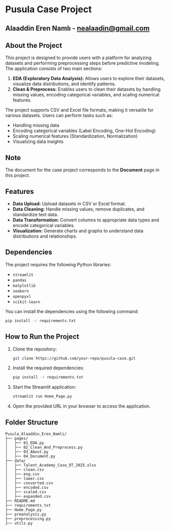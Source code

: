 # Pusula Case Project

## Alaaddin Eren Namlı - nealaadin@gmail.com


## About the Project
This project is designed to provide users with a platform for analyzing datasets and performing preprocessing steps before predictive modeling. The application consists of two main sections:

1. **EDA (Exploratory Data Analysis):** Allows users to explore their datasets, visualize data distributions, and identify patterns.
2. **Clean & Preprocess:** Enables users to clean their datasets by handling missing values, encoding categorical variables, and scaling numerical features.


The project supports CSV and Excel file formats, making it versatile for various datasets. Users can perform tasks such as:
- Handling missing data
- Encoding categorical variables (Label Encoding, One-Hot Encoding)
- Scaling numerical features (Standardization, Normalization)
- Visualizing data insights

## Note
The document for the case project corresponds to the **Document** page in this project.

## Features
- **Data Upload:** Upload datasets in CSV or Excel format.
- **Data Cleaning:** Handle missing values, remove duplicates, and standardize text data.
- **Data Transformation:** Convert columns to appropriate data types and encode categorical variables.
- **Visualization:** Generate charts and graphs to understand data distributions and relationships.

## Dependencies
The project requires the following Python libraries:
- `streamlit`
- `pandas`
- `matplotlib`
- `seaborn`
- `openpyxl`
- `scikit-learn`

You can install the dependencies using the following command:
```bash
pip install -r requirements.txt
```

## How to Run the Project
1. Clone the repository:
   ```bash
   git clone https://github.com/your-repo/pusula-case.git
   ```
2. Install the required dependencies:
   ```bash
   pip install -r requirements.txt
   ```
3. Start the Streamlit application:
   ```bash
   streamlit run Home_Page.py
   ```
4. Open the provided URL in your browser to access the application.

## Folder Structure
```
Pusula_Alaaddin_Eren_Namli/
├── pages/
│   ├── 01_EDA.py
│   ├── 02_Clean_And_Preprocess.py
│   ├── 03_About.py
│   ├── 04_Document.py
├── data/
│   ├── Talent_Academy_Case_DT_2025.xlsx
│   ├── clean.csv
│   ├── eng.csv
│   ├── lower.csv
│   ├── converted.csv
│   ├── encoded.csv
│   ├── scaled.csv
│   ├── expanded.csv
├── README.md
├── requirements.txt
├── Home_Page.py
├── preanalysis.py
├── preprocessing.py
├── utils.py
```




